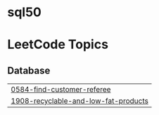 # sql50
<!---LeetCode Topics Start-->
# LeetCode Topics
## Database
|  |
| ------- |
| [0584-find-customer-referee](https://github.com/Rupak-18/SQL-Problems/tree/master/0584-find-customer-referee) |
| [1908-recyclable-and-low-fat-products](https://github.com/Rupak-18/sql50/tree/master/1908-recyclable-and-low-fat-products) |
<!---LeetCode Topics End-->